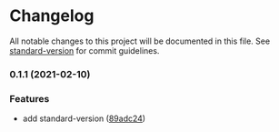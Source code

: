 # Changelog

All notable changes to this project will be documented in this file. See [standard-version](https://github.com/conventional-changelog/standard-version) for commit guidelines.

### 0.1.1 (2021-02-10)


### Features

* add standard-version ([89adc24](https://github.com/darkristy/scripts/commit/89adc24bb04407745d032f4a30b590e04513fb94))
